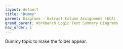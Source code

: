 ```yaml
---
layout: default
title: "Dummy"
parent: Diagrams - Extract Column Assignment (ECA)
grand_parent: Workbench Logic Text Summary Diagrams
nav_order: 1
---
```





Dummy topic to make the folder appear.